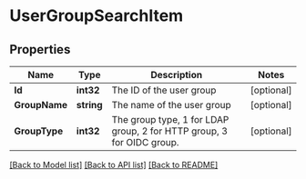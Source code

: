 # UserGroupSearchItem

## Properties

Name | Type | Description | Notes
------------ | ------------- | ------------- | -------------
**Id** | **int32** | The ID of the user group | [optional] 
**GroupName** | **string** | The name of the user group | [optional] 
**GroupType** | **int32** | The group type, 1 for LDAP group, 2 for HTTP group, 3 for OIDC group. | [optional] 

[[Back to Model list]](../README.md#documentation-for-models) [[Back to API list]](../README.md#documentation-for-api-endpoints) [[Back to README]](../README.md)


